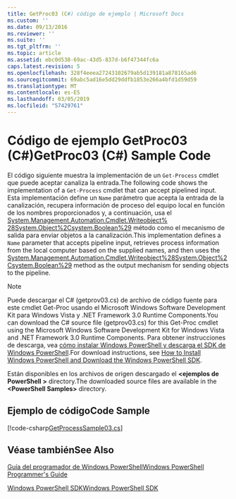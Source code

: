 ```yaml
---
title: GetProc03 (C#) código de ejemplo | Microsoft Docs
ms.custom: ''
ms.date: 09/13/2016
ms.reviewer: ''
ms.suite: ''
ms.tgt_pltfrm: ''
ms.topic: article
ms.assetid: ebc0d538-69ac-43d5-837d-b6f47344fc6a
caps.latest.revision: 5
ms.openlocfilehash: 328f4eeea27243102679ab5d139181a878165ad6
ms.sourcegitcommit: 69abc5ad16e5dd29ddfb1853e266a4bfd1d59d59
ms.translationtype: MT
ms.contentlocale: es-ES
ms.lasthandoff: 03/05/2019
ms.locfileid: "57429761"
---
```

# <a name="getproc03-c-sample-code"></a><span data-ttu-id="cd368-102">Código de ejemplo GetProc03 (C#)</span><span class="sxs-lookup"><span data-stu-id="cd368-102">GetProc03 (C#) Sample Code</span></span>

<span data-ttu-id="cd368-103">El código siguiente muestra la implementación de un `Get-Process` cmdlet que puede aceptar canaliza la entrada.</span><span class="sxs-lookup"><span data-stu-id="cd368-103">The following code shows the implementation of a `Get-Process` cmdlet that can accept pipelined input.</span></span> <span data-ttu-id="cd368-104">Esta implementación define un `Name` parámetro que acepta la entrada de la canalización, recupera información de proceso del equipo local en función de los nombres proporcionados y, a continuación, usa el [System.Management.Automation.Cmdlet.Writeobject% 28System.Object%2Csystem.Boolean%29](/dotnet/api/System.Management.Automation.Cmdlet.WriteObject%28System.Object%2CSystem.Boolean%29) método como el mecanismo de salida para enviar objetos a la canalización.</span><span class="sxs-lookup"><span data-stu-id="cd368-104">This implementation defines a `Name` parameter that accepts pipeline input, retrieves process information from the local computer based on the supplied names, and then uses the [System.Management.Automation.Cmdlet.Writeobject%28System.Object%2Csystem.Boolean%29](/dotnet/api/System.Management.Automation.Cmdlet.WriteObject%28System.Object%2CSystem.Boolean%29) method as the output mechanism for sending objects to the pipeline.</span></span>

> [!NOTE]
> <span data-ttu-id="cd368-105">Puede descargar el C# (getprov03.cs) de archivo de código fuente para este cmdlet Get-Proc usando el Microsoft Windows Software Development Kit para Windows Vista y .NET Framework 3.0 Runtime Components.</span><span class="sxs-lookup"><span data-stu-id="cd368-105">You can download the C# source file (getprov03.cs) for this Get-Proc cmdlet using the Microsoft Windows Software Development Kit for Windows Vista and .NET Framework 3.0 Runtime Components.</span></span> <span data-ttu-id="cd368-106">Para obtener instrucciones de descarga, vea [cómo instalar Windows PowerShell y descarga el SDK de Windows PowerShell](/powershell/developer/installing-the-windows-powershell-sdk).</span><span class="sxs-lookup"><span data-stu-id="cd368-106">For download instructions, see [How to Install Windows PowerShell and Download the Windows PowerShell SDK](/powershell/developer/installing-the-windows-powershell-sdk).</span></span>
>
> <span data-ttu-id="cd368-107">Están disponibles en los archivos de origen descargado el  **\<ejemplos de PowerShell >** directory.</span><span class="sxs-lookup"><span data-stu-id="cd368-107">The downloaded source files are available in the **\<PowerShell Samples>** directory.</span></span>

## <a name="code-sample"></a><span data-ttu-id="cd368-108">Ejemplo de código</span><span class="sxs-lookup"><span data-stu-id="cd368-108">Code Sample</span></span>

[!code-csharp[GetProcessSample03.cs](../../powershell-sdk-samples/SDK-2.0/csharp/GetProcessSample03/GetProcessSample03.cs#L11-L78 "GetProcessSample03.cs")]

## <a name="see-also"></a><span data-ttu-id="cd368-109">Véase también</span><span class="sxs-lookup"><span data-stu-id="cd368-109">See Also</span></span>

[<span data-ttu-id="cd368-110">Guía del programador de Windows PowerShell</span><span class="sxs-lookup"><span data-stu-id="cd368-110">Windows PowerShell Programmer's Guide</span></span>](./windows-powershell-programmer-s-guide.md)

[<span data-ttu-id="cd368-111">Windows PowerShell SDK</span><span class="sxs-lookup"><span data-stu-id="cd368-111">Windows PowerShell SDK</span></span>](../windows-powershell-reference.md)